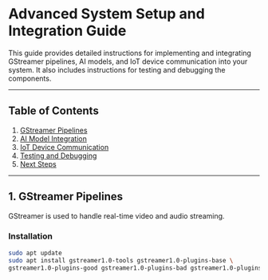 # Advanced System Setup and Integration Guide

This guide provides detailed instructions for implementing and integrating GStreamer pipelines, AI models, and IoT device communication into your system. It also includes instructions for testing and debugging the components.

---

## Table of Contents
1. [GStreamer Pipelines](#1-gstreamer-pipelines)
2. [AI Model Integration](#2-ai-model-integration)
3. [IoT Device Communication](#3-iot-device-communication)
4. [Testing and Debugging](#4-testing-and-debugging)
5. [Next Steps](#5-next-steps)

---

## 1. GStreamer Pipelines

GStreamer is used to handle real-time video and audio streaming.

### Installation
```bash
sudo apt update
sudo apt install gstreamer1.0-tools gstreamer1.0-plugins-base \
gstreamer1.0-plugins-good gstreamer1.0-plugins-bad gstreamer1.0-plugins-ugly
